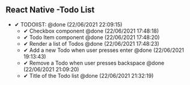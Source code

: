 ## React Native -Todo List

 * ✔ TODOlIST: @done (22/06/2021 22:09:15)
   * ✔ Checkbox component @done (22/06/2021 17:48:18)
   * ✔ Todo Item component @done (22/06/2021 17:48:20)
   * ✔ Render a list of Todos @done (22/06/2021 17:48:23)
   * ✔ Add a new Todo when user presses enter @done (22/06/2021 19:13:43)
   * ✔ Remove a Todo when user presses backspace @done (22/06/2021 21:09:20)
   * ✔ Title of the Todo list @done (22/06/2021 21:32:19)
